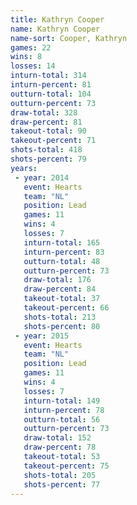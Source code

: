 ```yaml
---
title: Kathryn Cooper
name: Kathryn Cooper
name-sort: Cooper, Kathryn
games: 22
wins: 8
losses: 14
inturn-total: 314
inturn-percent: 81
outturn-total: 104
outturn-percent: 73
draw-total: 328
draw-percent: 81
takeout-total: 90
takeout-percent: 71
shots-total: 418
shots-percent: 79
years:
 - year: 2014
   event: Hearts
   team: "NL"
   position: Lead
   games: 11
   wins: 4
   losses: 7
   inturn-total: 165
   inturn-percent: 83
   outturn-total: 48
   outturn-percent: 73
   draw-total: 176
   draw-percent: 84
   takeout-total: 37
   takeout-percent: 66
   shots-total: 213
   shots-percent: 80
 - year: 2015
   event: Hearts
   team: "NL"
   position: Lead
   games: 11
   wins: 4
   losses: 7
   inturn-total: 149
   inturn-percent: 78
   outturn-total: 56
   outturn-percent: 73
   draw-total: 152
   draw-percent: 78
   takeout-total: 53
   takeout-percent: 75
   shots-total: 205
   shots-percent: 77
---
```

